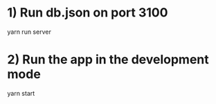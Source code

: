 # 1) Run db.json on port 3100
yarn run server

# 2) Run the app in the development mode
yarn start

